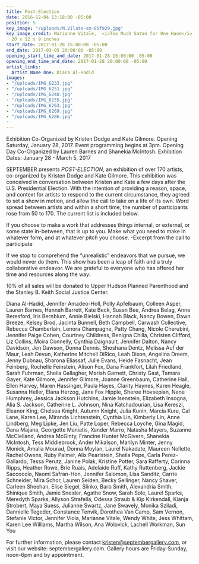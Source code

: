 ```yaml
---
title: Post-Election
date: 2016-12-04 13:18:00 -05:00
position: 5
key_image: "/uploads/M.Vilate-sm-85f929.jpg"
key_image_credit: Marianne Vitale,  <i>Too Much Satan for One Hand</i>, 2016, Bronze,
  20 x 12 x 9 inches
start_date: 2017-01-28 15:00:00 -05:00
end_date: 2017-03-05 20:00:00 -05:00
opening_start_time_and_date: 2017-01-28 15:00:00 -05:00
opening_end_time_and_date: 2017-01-28 20:00:00 -05:00
artist_links:
  Artist Name One: Diana Al-Hadid
images:
- "/uploads/IMG_6233.jpg"
- "/uploads/IMG_6251.jpg"
- "/uploads/IMG_6248.jpg"
- "/uploads/IMG_6255.jpg"
- "/uploads/IMG_6263.jpg"
- "/uploads/IMG_6269.jpg"
- "/uploads/IMG_6286.jpg"
- 
---
```


Exhibition Co-Organized by Kristen Dodge and Kate Gilmore. Opening Saturday, January 28, 2017. Event programming begins at 3pm. Opening Day Co-Organized by Lauren Barnes and Shanekia McIntosh.
Exhibition Dates: January 28 - March 5, 2017

SEPTEMBER presents <i>POST-ELECTION</i>, an exhibition of over 170 artists, co-organized by Kristen Dodge and Kate Gilmore. This exhibition was conceived in conversation between Kristen and Kate a few days after the U.S. Presidential Election. With the intention of providing a reason, space, and context for artists to respond to the current circumstance, they agreed to set a show in motion, and allow the call to take on a life of its own. Word spread between artists and within a short time, the number of participants rose from 50 to 170. The current list is included below.

If you choose to make a work that addresses things internal, or external, or some state in-between, that is up to you. Make what you need to make in whatever form, and at whatever pitch you choose.
-Excerpt from the call to participate

If we stop to comprehend the “unrealistic” endeavors that we pursue, we would never do them. This show has been a leap of faith and a truly collaborative endeavor. We are grateful to everyone who has offered her time and resources along the way. 

10% of all sales will be donated to Upper Hudson Planned Parenthood and the Stanley B. Keith Social Justice Center.

Diana Al-Hadid, Jennifer Amadeo-Holl, Polly Apfelbaum, Colleen Asper, Lauren Barnes, Hannah Barrett, Kate Beck, Susan Bee, Andrea Belag, Anne Beresford, Iris Bernblum, Annie Bielski, Hannah Black, Nancy Bowen, Dawn Breeze, Kelsey Brod, Jacinta Bunnell, Beth Campbell, Carwash Collective, Rebecca Chamberlain, Lenora Champagne, Patty Chang, Nicole Cherubini, Jennifer Paige Cohen, Courtney Childress, Benigna Chilla, Christen Clifford, Liz Collins, Moira Connelly, Cynthia Daignault, Jennifer Dalton, Nancy Davidson, Jen Dawson, Donna Dennis, Shoshana Dentz, Melissa Auf der Maur, Leah Devun, Katherine Mitchell DiRico, Leah Dixon, Angelina Dreem, Jenny Dubnau, Sharona Eliassaf, Julie Evans, Heide Fasnacht, Jean Feinberg, Rochelle Feinstein, Alison Fox, Dana Frankfort, Lilah Friedland, Sarah Fuhrman, Sheila Gallagher, Mariah Garnett, Christy Gast, Tamara Gayer, Kate Gilmore, Jennifer Gilmore, Joanne  Greenbaum, Catherine Hall, Ellen Harvey, Maren Hassinger, Paula Hayes, Clarity Haynes, Karen Heagle, Susanna Heller, Elana Herzog, Jane Fox Hipple, Sheree Hovsepian, Nene Humphrey, Jessica Jackson Hutchins, Jamie Isenstein, Elizabeth Insogna, Alia S. Jackson, Catherine L. Johnson, Nina Katchadourian, Lisa Kereszi, Eleanor King, Chelsea Knight, Autumn Knight, Julia Kunin, Marcia Kure, Cal Lane, Karen Lee, Miranda Lichtenstein, Cynthia Lin, Kimberly Lin, Anne Lindberg, Meg Lipke, Jen Liu, Patte Loper, Rebecca Loyche, Gina Magid, Dana Majana, Georgette Maniatis, Xander Marro, Natasha Mayers, Suzanne McClelland, Andrea McGinty, Francine Hunter McGivern, Shanekia McIntosh, Tess Middlebrook, Ander Mikalson, Marilyn Minter, Jenny Monick, Amalia Mourad, Donna Moylan, Laurel Nakadate, Maureen Nollette, Rachel Owens, Ruby Palmer, Alix Pearlstein, Sheila Pepe, Carla Perez-Gallardo, Tessa Perutz, Janine Polak, Kristine Potter, Sara Rafferty, Corinna Ripps, Heather Rowe, Brie Ruais, Adelaide Ruff, Kathy Ruttenberg, Jackie Saccoccio, Naomi Safran-Hon, Jennifer Salomon, Lisa Sanditz, Carrie Schneider, Mira Schor, Lauren Seiden, Becky Sellinger, Nancy Shaver, Carleen Sheehan, Elise Siegel, Slinko, Barb Smith, Alexandria Smith, Shinique Smith, Jamie Sneider, Agathe Snow, Sarah Sole, Laurel Sparks, Meredyth Sparks, Allyson Strafella, Odessa Straub & Kip Kirkendall, Kianja Strobert, Maya Suess, Julianne Swartz, Jane Swavely, Monika Sziladi, Dannielle Tegeder, Constance Tenvik, Dorothea Van Camp, Sam Vernon, Stefanie Victor, Jennifer Viola, Marianne Vitale, Wendy White, Jess Whittam, Karen Lee Williams, Martha Wilson, Ana Wolovick, Lachell Workman, Sun You


For further information, please contact kristen@septembergallery.com, or visit our website: septembergallery.com. Gallery hours are Friday-Sunday, noon-6pm and by appointment.

